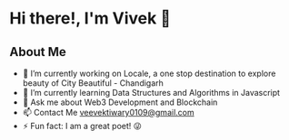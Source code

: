 # Hi there!, I'm Vivek 👋

## About Me

* 🔭 I’m currently working on Locale, a one stop destination to explore beauty of City Beautiful - Chandigarh
* 🌱 I’m currently learning Data Structures and Algorithms in Javascript
* 💬 Ask me about Web3 Development and Blockchain
* 📫 Contact Me veevektiwary0109@gmail.com
* ⚡ Fun fact: I am a great poet! 😜

